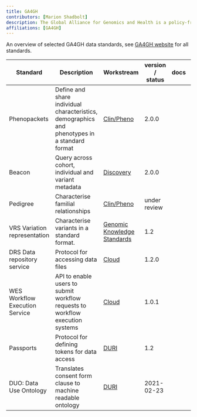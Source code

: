 ```yaml
---
title: GA4GH
contributors: [Marion Shadbolt]
description: The Global Alliance for Genomics and Health is a policy-framing and technical standards-setting organization, seeking to enable responsible genomic data sharing within a human rights framework.
affiliations: [GA4GH]
---
```


An overview of selected GA4GH data standards, see [GA4GH website](https://www.ga4gh.org/how-we-work/workstreams/) for all standards.

<script src="https://kit.fontawesome.com/46236ff899.js" crossorigin="anonymous"></script>

<div class="table-responsive mt-4 mb-5">
  <table>
    <thead>
      <tr>
        <th>Standard
        </th>
        <th>Description
        </th>
        <th>Workstream
        </th>
        <th>version / status
        </th>
        <th>docs
        </th>
        <th>github
        </th>
        <th>publication
        </th>
        <th>other resources
        </th>
      </tr>
    </thead>
    <tbody>
      <tr>
        <td>Phenopackets
        </td>
        <td>Define and share individual characteristics, demographics and phenotypes in a standard format
        </td>
        <td><a href="https://ga4gh-cp.github.io/">Clin/Pheno</a>
        </td>
        <td>2.0.0
        </td>
        <td><a href="https://phenopacket-schema.readthedocs.io/en/latest/"><i class="fa-solid fa-book fa-2x"></i></a>
        </td>
        <td><a href="https://github.com/phenopackets/phenopacket-schema"><i class="fa-brands fa-github fa-2x"></i></a>
        </td>
        <td><a href="https://www.nature.com/articles/s41587-022-01357-4"><i class="fa-regular fa-file-lines"></i> Jacobsen et al. 2022</a><br />
            <a href="https://onlinelibrary.wiley.com/doi/abs/10.1002/ggn2.202200016"> <i class="fa-regular fa-file-lines"></i> Ladewig et al. 2022</a>
        </td>
        <td><a href="https://www.iso.org/standard/79991.html"><i class="fa-solid fa-arrow-up-right-from-square"></i> ISO </a>
        </td>
      </tr>
      <tr>
        <td>Beacon
        </td>
        <td>Query across cohort, individual and variant metadata
        </td>
        <td><a href="https://ga4gh-discovery.github.io/">Discovery</a>
        </td>
        <td>2.0.0
        </td>
        <td><a href="http://docs.genomebeacons.org/"><i class="fa-solid fa-book fa-2x"></i></a>
        </td>
        <td><a href="https://github.com/ga4gh-beacon/beacon-v2"><i class="fa-brands fa-github fa-2x"></i></a>
        </td>
        <td><a href="https://onlinelibrary.wiley.com/doi/abs/10.1002/humu.24369"> <i class="fa-regular fa-file-lines"></i> Rambla et al. 2022</a> <br />
            <a href="https://doi.org/10.1093/bioinformatics/btac568"><i class="fa-regular fa-file-lines"></i> Rueda et al. 2022</a>
        </td>
        <td><a href="https://b2ri-documentation.readthedocs.io/en/latest/"> <i class="fa-solid fa-book"></i> Beacon RI</a>
        </td>
      </tr>
      <tr>
        <td>Pedigree
        </td>
        <td>Characterise familial relationships
        </td>
        <td><a href="https://ga4gh-cp.github.io/">Clin/Pheno</a>
        </td>
        <td>under review
        </td>
        <td><a href="https://pedigree.readthedocs.io/en/latest/"><i class="fa-solid fa-book fa-2x"></i></a>
        </td>
        <td>
        </td>
        <td>
        </td>
        <td>
        </td>
      </tr>
      <tr>
        <td>VRS Variation representation 
        </td>
        <td>Characterise variants in a standard format.
        </td>
        <td><a href="https://ga4gh-gks.github.io/">Genomic Knowledge Standards</a>
        </td>
        <td>1.2
        </td>
        <td><a href="https://vrs.ga4gh.org/en/stable/"><i class="fa-solid fa-book fa-2x"></i></a>
        </td>
        <td><a href="https://github.com/ga4gh/vrs"><i class="fa-brands fa-github fa-2x"></i></a>
        </td>
        <td><a href="https://www.sciencedirect.com/science/article/pii/S2666979X21000343"><i class="fa-regular fa-file-lines"></i> Wagner et al. 2021</a>
        </td>
        <td><a href="https://github.com/ga4gh/vrs-python"><i class="fa-brands fa-github"></i> vrs-python</a>
        </td>
      </tr>
      <tr>
        <td>DRS Data repository service
        </td>
        <td>Protocol for accessing data files
        </td>
        <td><a href="https://github.com/ga4gh/wiki/wiki">Cloud</a>
        </td>
        <td>1.2.0
        </td>
        <td><a href="https://ga4gh.github.io/data-repository-service-schemas/preview/release/drs-1.0.0/docs/"><i class="fa-solid fa-book fa-2x"></i></a>
        </td>
        <td><a href="https://github.com/ga4gh/data-repository-service-schemas"><i class="fa-brands fa-github fa-2x"></i></a>
        </td>
        <td>
        </td>
        <td>
        </td>
      </tr>
      <tr>
        <td>WES Workflow Execution Service
        </td>
        <td>API to enable users to submit workflow requests to workflow execution systems
        </td>
        <td><a href="https://github.com/ga4gh/wiki/wiki">Cloud</a>
        </td>
        <td>1.0.1
        </td>
        <td><a href="https://ga4gh.github.io/workflow-execution-service-schemas/docs/"><i class="fa-solid fa-book fa-2x"></i></a>
        </td>
        <td> <a href="https://github.com/ga4gh/workflow-execution-service-schemas "><i class="fa-brands fa-github fa-2x"></i></a>
        </td>
        <td>
        </td>
        <td> <a href="https://github.com/ga4gh/ga4gh-starter-kit-wes"><i class="fa-brands fa-github"></i>wes starter kit</a>
        </td>
      </tr>
      <tr>
        <td>Passports
        </td>
        <td>Protocol for defining tokens for data access
        </td>
        <td><a href="https://ga4gh-duri.github.io/">DURI</a>
        </td>
        <td> 1.2
        </td>
        <td> <a href="https://github.com/ga4gh-duri/ga4gh-duri.github.io/blob/master/researcher_ids/ga4gh_passport_v1.md"><i class="fa-solid fa-book fa-2x"></i></a>
        </td>
        <td>
        </td>
        <td> <a href="https://doi.org/10.1016/j.xgen.2021.100030"><i class="fa-regular fa-file-lines"></i> Voisin et al. 2021</a>
        </td>
        <td> <a href="https://github.com/ga4gh/ga4gh-starter-kit-passport-ui"><i class="fa-brands fa-github"></i> ui starter kit</a><br>
             <a href="https://github.com/ga4gh/ga4gh-starter-kit-passport-broker"><i class="fa-brands fa-github"></i> broker starter kit</a>
        </td>
      </tr>
      <tr>
        <td>DUO: Data Use Ontology
        </td>
        <td>Translates consent form clause to machine readable ontology
        </td>
        <td><a href="https://ga4gh-duri.github.io/">DURI</a>
        </td>
        <td> 2021-02-23
        </td>
        <td><a href="https://github.com/EBISPOT/DUO"><i class="fa-solid fa-book fa-2x"></i></a>
        </td>
        <td><a href="https://github.com/EBISPOT/DUO"><i class="fa-brands fa-github fa-2x"></i></a>
        </td>
        <td><a href="https://doi.org/10.1016/j.xgen.2021.100028"><i class="fa-regular fa-file-lines"></i> Lawson et al. 2021</a>
        </td>
        <td><a href="https://www.ebi.ac.uk/ols/ontologies/duo"><i class="fa-solid fa-arrow-up-right-from-square"></i> OLS</a>
        </td>
      </tr>
    </tbody>
  </table>
</div>